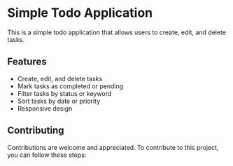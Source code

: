 # Simple Todo Application

This is a simple todo application that allows users to create, edit, and delete tasks.


## Features

- Create, edit, and delete tasks
- Mark tasks as completed or pending
- Filter tasks by status or keyword
- Sort tasks by date or priority
- Responsive design

## Contributing

Contributions are welcome and appreciated. To contribute to this project, you can follow these steps:

